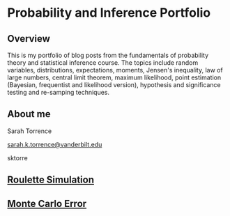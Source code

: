 # Probability and Inference Portfolio

## Overview

This is my portfolio of blog posts from the fundamentals of probability theory and statistical inference course. The topics include random variables, distributions, expectations, moments, Jensen's inequality, law of large numbers, central limit theorem, maximum likelihood, point estimation (Bayesian, frequentist and likelihood version), hypothesis and significance testing and re-samping techniques. 

## About me

Sarah Torrence

<i class="fas fa-envelope"></i> sarah.k.torrence@vanderbilt.edu

<i class="fab fa-github-square"></i> sktorre

## [Roulette Simulation](https://github.com/sktorre/probability-and-inference-portfolio-torrence-sarah/blob/master/01-roulette-simulation/writeup.Rmd)

## [Monte Carlo Error](https://github.com/sktorre/probability-and-inference-portfolio-torrence-sarah/blob/master/02-monte-carlo-error/writeup.Rmd)
